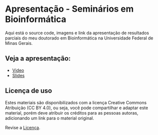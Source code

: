 # Apresentação - Seminários em Bioinformática

Aqui está o source code, imagens e link da apresentação de resultados parciais do meu doutorado em Bioinformática na Universidade Federal de Minas Gerais.

## Veja a apresentação:
- [Video](https://youtu.be/PZ9E3pJQ2Nw)
- [Slides](https://seminarios-fluxprt.netlify.app/)

## Licença de uso

Estes materiais são disponibilizados com a licença Creative Commons Atribuição (CC BY 4.0), ou seja, você pode compartilhar e adaptar este material, porém deve atribuir os créditos para as pessoas autoras, adicionando um link para o material original.

Revise a [Licença](https://br.creativecommons.net/licencas/).
